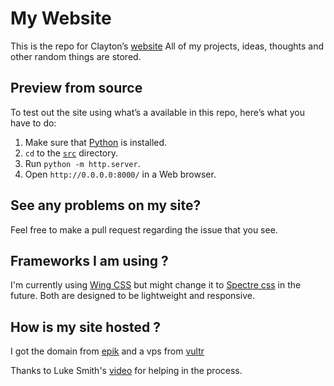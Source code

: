 # My Website

This is the repo for Clayton’s [website](https://claytoneasley.org/) 
All of my projects, ideas, thoughts and other random things are stored.


## Preview from source

To test out the site using what’s a available in this repo, here’s what you have
to do:

1. Make sure that [Python](https://www.python.org/) is installed.
2. `cd` to the [`src`](./src) directory.
3. Run `python -m http.server`.
4. Open `http://0.0.0.0:8000/` in a Web browser.


## See any problems on my site?

Feel free to make a pull request regarding the issue that you see.

## Frameworks I am using ?

I'm currently using [Wing CSS](https://kbrsh.github.io/wing/) but might change it to [Spectre css](https://picturepan2.github.io/spectre/index.html) in the future. Both are designed to be lightweight and responsive. 

## How is my site hosted ?

I got the domain from [epik](https://registrar.epik.com/) and a vps from [vultr](https://www.vultr.com/) 

Thanks to Luke Smith's [video](https://www.youtube.com/watch?v=3dIVesHEAzc) for helping in the process.






